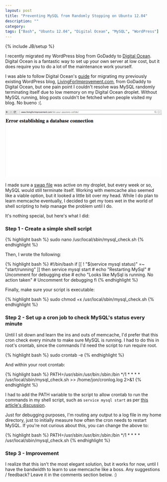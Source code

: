 ```yaml
---
layout: post
title: "Preventing MySQL from Randomly Stopping on Ubuntu 12.04"
description: ""
category: 
tags: ["Bash", "Ubuntu 12.04", "Digital Ocean", "MySQL", "WordPress"]
---
```

{% include JB/setup %}

I recently migrated my WordPress blog from GoDaddy to [Digital Ocean](http://www.digitalocean.com). Digital Ocean is a fantastic way to set up your own server at low cost, but it does require you to do a lot of the maintenance work yourself. 

I was able to follow Digital Ocean's [guide](https://www.digitalocean.com/community/articles/how-to-migrate-wordpress-from-shared-hosting-to-a-cloud-server-with-zero-downtime) for migrating my previously existing WordPress blog, [LivingForImprovement.com](http://www.livingforimprovement.com), from GoDaddy to Digital Ocean, but one pain point I couldn't resolve was MySQL randomly terminating itself due to low memory on my Digital Ocean droplet. Without MySQL running, blog posts couldn't be fetched when people visited my blog. No bueno :(.

![My blog isn't happy when MySQL shuts off](/assets/img/mysql_off.png)

I made sure a [swap file](https://www.digitalocean.com/community/articles/how-to-add-swap-on-ubuntu-12-04) was active on my droplet, but every week or so, MySQL would still terminate itself. Working with memcache also seemed like a viable option, but it looked a little bit over my head. While I do plan to learn memcache eventually, I decided to get my toes wet in the world of shell scripting to help manage the problem until I do.

It's nothing special, but here's what I did:

### Step 1 - Create a simple shell script ###

{% highlight bash %}
sudo nano /usr/local/sbin/mysql_check.sh
{% endhighlight %}	

Then, I wrote the following: 

{% highlight bash %}
#!/bin/bash
if [[ ! "$(service mysql status)" =~ "start/running" ]]
then
    service mysql start
    # echo "Restarting MySql" # Uncomment for debugging
else
    # echo "Looks like MySql is running. No action taken" # Uncomment for debugging
fi
{% endhighlight %}	

Finally, make sure your script is executable:

{% highlight bash %}
sudo chmod +x /usr/local/sbin/mysql_check.sh
{% endhighlight %}	

### Step 2 - Set up a cron job to check MySQL's status every minute ###

Until I sit down and learn the ins and outs of memcache, I'd prefer that this cron check every minute to make sure MySQL is running. I had to do this in root's crontab, since the commands I'd need the script to run require root.

{% highlight bash %}
sudo crontab -e
{% endhighlight %}	

And within your root crontab:

{% highlight bash %}
PATH=/usr/sbin:/usr/bin:/sbin:/bin
*/1 * * * * /usr/local/sbin/mysql_check.sh >> /home/jon/cronlog.log 2>&1
{% endhighlight %}	

I had to add the PATH variable to the script to allow crontab to run the commands in my shell script, such as `service mysql start` as per [this article's discussion](http://ubuntuforums.org/showthread.php?t=2022708).

Just for debugging purposes, I'm routing any output to a log file in my home directory, just to initially measure how often the cron needs to restart MySQL. If you're not curious about this, you can change the above to:

{% highlight bash %}
PATH=/usr/sbin:/usr/bin:/sbin:/bin
*/1 * * * * /usr/local/sbin/mysql_check.sh
{% endhighlight %}	

### Step 3 - Improvement ###

I realize that this isn't the most elegant solution, but it works for now, until I have the bandwidth to learn to use memcache like a boss. Any suggestions / feedback? Leave it in the comments section below. :)


